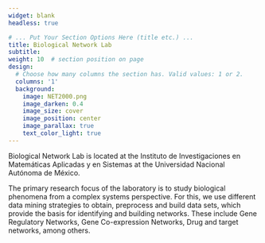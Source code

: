 ```yaml
---
widget: blank
headless: true

# ... Put Your Section Options Here (title etc.) ...
title: Biological Network Lab
subtitle:
weight: 10  # section position on page
design:
  # Choose how many columns the section has. Valid values: 1 or 2.
  columns: '1'
  background:
    image: NET2000.png
    image_darken: 0.4
    image_size: cover
    image_position: center
    image_parallax: true
    text_color_light: true
---
```


Biological Network Lab is located at the Instituto de Investigaciones en Matemáticas Aplicadas y en Sistemas at the Universidad Nacional Autónoma de México.

The primary research focus of the laboratory is to study biological phenomena from a complex systems perspective. For this, we use different data mining strategies to obtain, preprocess and build data sets, which provide the basis for identifying and building networks. These include Gene Regulatory Networks, Gene Co-expression Networks, Drug and target networks, among others.
